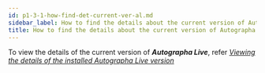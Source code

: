 ```yaml
---
id: p1-3-1-how-find-det-current-ver-al.md
sidebar_label: How to find the details about the current version of Autographa Live?
title: How to find the details about the current version of Autographa Live?
---
```




To view the details of the current version of **_Autographa Live_**, refer [*Viewing the details of the installed Autographa Live version*](../Getting-Started/Basic-settings-in-Autographa-Live/p1-3-1-view-det-of-installed-al.md)
